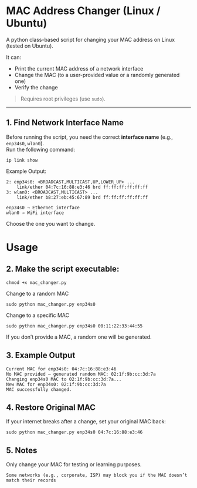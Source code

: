 # MAC Address Changer (Linux / Ubuntu)

A python class-based script for changing your MAC address on Linux (tested on Ubuntu).  

It can:
- Print the current MAC address of a network interface
- Change the MAC (to a user-provided value or a randomly generated one)
- Verify the change

> Requires root privileges (use `sudo`).

--------------

## 1. Find Network Interface Name

Before running the script, you need the correct **interface name** (e.g., `enp34s0`, `wlan0`).  
Run the following command:
```
ip link show
```
Example Output:
```
2: enp34s0: <BROADCAST,MULTICAST,UP,LOWER_UP> ...
    link/ether 04:7c:16:88:e3:46 brd ff:ff:ff:ff:ff:ff
3: wlan0: <BROADCAST,MULTICAST> ...
    link/ether b8:27:eb:45:67:89 brd ff:ff:ff:ff:ff:ff
```
```
enp34s0 → Ethernet interface
wlan0 → WiFi interface
```
Choose the one you want to change.

# Usage
## 2. Make the script executable:
```
chmod +x mac_changer.py
```
Change to a random MAC
```
sudo python mac_changer.py enp34s0
```
Change to a specific MAC
```
sudo python mac_changer.py enp34s0 00:11:22:33:44:55
```

If you don’t provide a MAC, a random one will be generated.

## 3. Example Output
```
Current MAC for enp34s0: 04:7c:16:88:e3:46
No MAC provided — generated random MAC: 02:1f:9b:cc:3d:7a
Changing enp34s0 MAC to 02:1f:9b:cc:3d:7a...
New MAC for enp34s0: 02:1f:9b:cc:3d:7a
MAC successfully changed.
```

## 4. Restore Original MAC
If your internet breaks after a change, set your original MAC back:
```
sudo python mac_changer.py enp34s0 04:7c:16:88:e3:46
```
## 5. Notes
Only change your MAC for testing or learning purposes.

`Some networks (e.g., corporate, ISP) may block you if the MAC doesn’t match their records`
